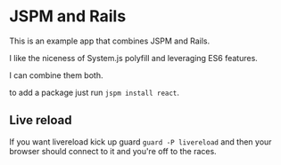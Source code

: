 # JSPM and Rails

This is an example app that combines JSPM and Rails.

I like the niceness of System.js polyfill and leveraging ES6 features.

I can combine them both.

to add a package just run `jspm install react`.

## Live reload

If you want livereload kick up guard `guard -P livereload` and then your browser should connect to it and you're off to the races.
